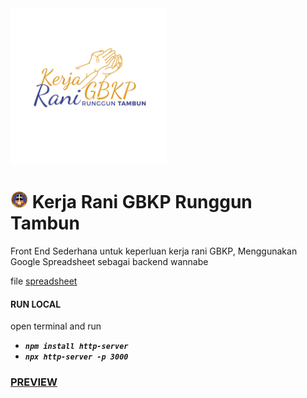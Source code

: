 <img src="./assets/logo-kerja-rani.jpg" width="250">

# <img src="./assets/logo-gbkp.png" width="28"> Kerja Rani GBKP Runggun Tambun #
Front End Sederhana untuk keperluan kerja rani GBKP,
Menggunakan Google Spreadsheet sebagai backend wannabe

file [spreadsheet](https://docs.google.com/spreadsheets/d/1F5nF_1Q041UqRMJ99F6SwIj8ohU9bxUgympn3tXKG2s/view#gid=0)

#### RUN LOCAL ####
open terminal and run
- ***```npm install http-server```***
- ***```npx http-server -p 3000```***

### [PREVIEW](https://harisaginting.github.io/kerja-rani-gbkp/) ###
